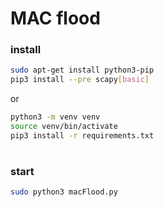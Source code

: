 # MAC flood

### install

```bash
sudo apt-get install python3-pip
pip3 install --pre scapy[basic]
```

or

```bash
python3 -m venv venv
source venv/bin/activate
pip3 install -r requirements.txt
```
#

### start
```bash
sudo python3 macFlood.py
```
